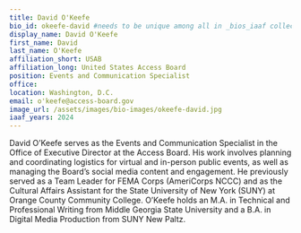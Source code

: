```yaml
---
title: David O'Keefe
bio_id: okeefe-david #needs to be unique among all in _bios_iaaf collection
display_name: David O'Keefe
first_name: David 
last_name: O'Keefe
affiliation_short: USAB
affiliation_long: United States Access Board
position: Events and Communication Specialist
office: 
location: Washington, D.C.
email: o'keefe@access-board.gov
image_url: /assets/images/bio-images/okeefe-david.jpg
iaaf_years: 2024
---
```

David O’Keefe serves as the Events and Communication Specialist in the Office of Executive Director at the Access Board. His work involves planning and coordinating logistics for virtual and in-person public events, as well as managing the Board’s social media content and engagement. He previously served as a Team Leader for FEMA Corps (AmeriCorps NCCC) and as the Cultural Affairs Assistant for the State University of New York (SUNY) at Orange County Community College. O’Keefe holds an M.A. in Technical and Professional Writing from Middle Georgia State University and a B.A. in Digital Media Production from SUNY New Paltz.